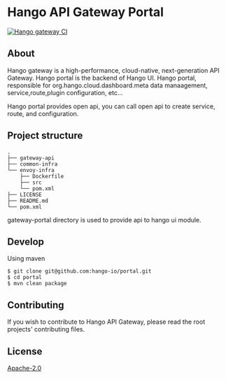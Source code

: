 # Hango API Gateway Portal
[![Hango gateway CI](https://github.com/hango-io/portal/actions/workflows/maven.yml/badge.svg)](https://github.com/hango-io/portal/actions/workflows/maven.yml)

## About
Hango gateway is a high-performance, cloud-native, next-generation API Gateway. Hango portal is the backend of Hango UI.
Hango portal, responsible for org.hango.cloud.dashboard.meta data manaagement, service,route,plugin configuration, etc...

Hango portal provides open api, you can call open api to create service, route, and configuration.

## Project structure
```shell script
.
├── gateway-api
├── common-infra
└── envoy-infra
    ├── Dockerfile
    ├── src
    └── pom.xml 
├── LICENSE
├── README.md
└── pom.xml
```
gateway-portal directory is used to provide api to hango ui module.

## Develop
Using maven
```shell script
$ git clone git@github.com:hango-io/portal.git
$ cd portal
$ mvn clean package
```

## Contributing
If you wish to contribute to Hango API Gateway, please read the root projects' contributing files.

## License
[Apache-2.0](https://choosealicense.com/licenses/apache-2.0/)